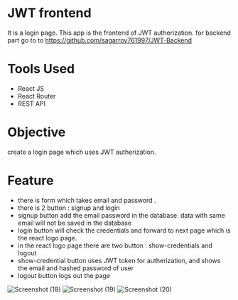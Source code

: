 # JWT frontend
It is a login page. This app is the frontend of JWT autherization. for backend part go to to https://github.com/sagarroy761997/JWT-Backend

# Tools Used
- React JS
- React Router 
- REST API

# Objective
create a login page which uses JWT autherization.

# Feature
- there is form which takes email and password .
- there is 2 button : signup and login
- signup button add the email password in the database. data with same email will not be saved in the database
- login button will check the credentials and forward to next page which is the react logo page.
- in the react logo page there are two button : show-credentials and logout
- show-credential button uses JWT token for autherization, and shows the email and hashed password of user
- logout button logs out the page

![Screenshot (18)](https://user-images.githubusercontent.com/113674345/214178362-ea693a9d-a5ed-4079-bc74-03f5d7f8e2f5.png)
![Screenshot (19)](https://user-images.githubusercontent.com/113674345/214178376-296b86ee-44a6-47f7-97c8-d9eed28d3cd5.png)
![Screenshot (20)](https://user-images.githubusercontent.com/113674345/214178386-128ca916-05b6-470c-a885-7fc6e68ed33a.png)
